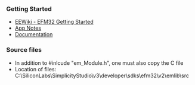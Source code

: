 ### Getting Started
* [EEWiki - EFM32 Getting Started](https://eewiki.net/display/microcontroller/Getting+Started+with+EFM32+Giant+Gecko+ARM+Cortex-M3)
* [App Notes](http://www.silabs.com/products/mcu/Pages/32-bit-mcu-application-notes.aspx)
* [Documentation](http://devtools.silabs.com/dl/documentation/doxygen/4.2.1/efm32gg/html/index.html)

### Source files
* In addition to #inlcude "em_Module.h", one must also copy the C file
* Location of files: C:\SiliconLabs\SimplicityStudio\v3\developer\sdks\efm32\v2\emlib\src
